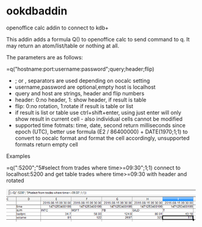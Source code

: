 # ookdbaddin
openoffice calc addin to connect to kdb+

This addin adds a formula Q() to openoffice calc
to send command to q. It may return an atom/list/table
or nothing at all.

The parameters are as follows:

=q("hostname:port:username:password";query;header;flip)   

- ; or , separators are used depending on oocalc setting
- username,password are optional,empty host is localhost
- query and host are strings, header and flip numbers
- header: 0:no header, 1: show header, if result is table
- flip: 0:no rotation, 1:rotate if result is table or list
- if result is list or table use ctrl+shift+enter, using just
  enter will only show result in current cell - also individual
  cells cannot be modified
- supported time fotmats: time, date, second return milliseconds
  since epoch (UTC), better use formula (E2 / 86400000) + DATE(1970;1;1)
  to convert to oocalc format and format the cell accordingly,
  unsupported formats return empty cell
  
  
Examples

=q(":5200";"5#select from trades where time>=09:30";1;1)
connect to localhost:5200 and get table trades where time>=09:30 with
header and rotated

![<oocalc image>](https://github.com/mfgc76/ookdbaddin/blob/master/img/ookdbimg1.png)
